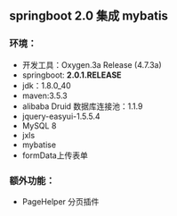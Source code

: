 ## springboot 2.0 集成 mybatis

### 环境：

* 开发工具：Oxygen.3a Release (4.7.3a)
* springboot: **2.0.1.RELEASE**
* jdk：1.8.0_40
* maven:3.5.3
* alibaba Druid 数据库连接池：1.1.9
* jquery-easyui-1.5.5.4
* MySQL 8
* jxls
* mybatise
* formData上传表单

### 额外功能：

* PageHelper 分页插件